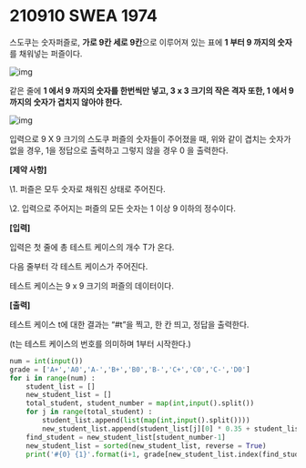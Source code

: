 # 210910 SWEA 1974

스도쿠는 숫자퍼즐로, **가로 9칸 세로 9칸**으로 이루어져 있는 표에 **1 부터 9 까지의 숫자**를 채워넣는 퍼즐이다.
 

![img](https://swexpertacademy.com/main/common/fileDownload.do?downloadType=CKEditorImages&fileId=AV5PtLXqAYUDFAUq)


같은 줄에 **1 에서 9 까지의 숫자를 한번씩만 넣고, 3 x 3 크기의 작은 격자 또한, 1 에서 9 까지의 숫자가 겹치지 않아야 한다.**
 

![img](https://swexpertacademy.com/main/common/fileDownload.do?downloadType=CKEditorImages&fileId=AV5PtUu6AYYDFAUq)


입력으로 9 X 9 크기의 스도쿠 퍼즐의 숫자들이 주어졌을 때, 위와 같이 겹치는 숫자가 없을 경우, 1을 정답으로 출력하고 그렇지 않을 경우 0 을 출력한다.


**[제약 사항]**

\1. 퍼즐은 모두 숫자로 채워진 상태로 주어진다.

\2. 입력으로 주어지는 퍼즐의 모든 숫자는 1 이상 9 이하의 정수이다.


**[입력]**

입력은 첫 줄에 총 테스트 케이스의 개수 T가 온다.

다음 줄부터 각 테스트 케이스가 주어진다.

테스트 케이스는 9 x 9 크기의 퍼즐의 데이터이다.


**[출력]**

테스트 케이스 t에 대한 결과는 “#t”을 찍고, 한 칸 띄고, 정답을 출력한다.

(t는 테스트 케이스의 번호를 의미하며 1부터 시작한다.)

```PYTHON
num = int(input())
grade = ['A+','A0','A-','B+','B0','B-','C+','C0','C-','D0']
for i in range(num) :
    student_list = []
    new_student_list = []
    total_student, student_number = map(int,input().split())
    for j in range(total_student) :
        student_list.append(list(map(int,input().split())))
        new_student_list.append(student_list[j][0] * 0.35 + student_list[j][1] * 0.45 + student_list[j][2] * 0.20)
    find_student = new_student_list[student_number-1]
    new_student_list = sorted(new_student_list, reverse = True)
    print('#{0} {1}'.format(i+1, grade[new_student_list.index(find_student) // (total_student // 10)] ))
```